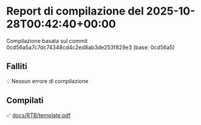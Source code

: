 # Report di compilazione del 2025-10-28T00:42:40+00:00

Compilazione basata sul commit 0cd56a5a7c7dc74348cd4c2ed8ab3de253f829e3 (base: 0cd56a5)

## Falliti
💡 Nessun errore di compilazione

## Compilati
✅ [docs/RTB/template.pdf](docs/RTB/template.pdf)

